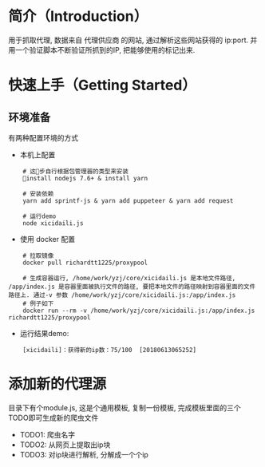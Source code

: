 # 简介（Introduction）

用于抓取代理, 数据来自 代理供应商 的网站, 通过解析这些网站获得的 ip:port. 并用一个验证脚本不断验证所抓到的IP, 把能够使用的标记出来.

# 快速上手（Getting Started）
## 环境准备
有两种配置环境的方式
* 本机上配置
``` 
    # 这步自行根据包管理器的类型来安装
    install nodejs 7.6+ & install yarn

    # 安装依赖
    yarn add sprintf-js & yarn add puppeteer & yarn add request

    # 运行demo
    node xicidaili.js
```
* 使用 docker 配置
```
    # 拉取镜像
    docker pull richardtt1225/proxypool

    # 生成容器运行, /home/work/yzj/core/xicidaili.js 是本地文件路径, /app/index.js 是容器里面被执行文件的路径, 要把本地文件的路径映射到容器里面的文件路径上. 通过-v 参数 /home/work/yzj/core/xicidaili.js:/app/index.js 
    # 例子如下
    docker run --rm -v /home/work/yzj/core/xicidaili.js:/app/index.js  richardtt1225/proxypool
```
* 运行结果demo:
```
    [xicidaili]：获得新的ip数：75/100	[20180613065252]
```


# 添加新的代理源
目录下有个module.js, 这是个通用模板, 复制一份模板, 完成模板里面的三个TODO即可生成新的爬虫文件

* TODO1: 爬虫名字
* TODO2: 从网页上提取出ip块 
* TODO3: 对ip块进行解析, 分解成一个个ip
